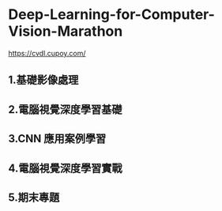 # Deep-Learning-for-Computer-Vision-Marathon

https://cvdl.cupoy.com/


## 1.基礎影像處理

## 2.電腦視覺深度學習基礎

## 3.CNN 應用案例學習

## 4.電腦視覺深度學習實戰

## 5.期末專題
